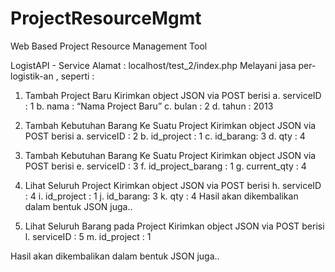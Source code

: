 # ProjectResourceMgmt
Web Based Project Resource Management Tool


LogistAPI - Service 
Alamat		: localhost/test_2/index.php
Melayani jasa per-logistik-an , seperti :
1.	Tambah Project Baru
Kirimkan object JSON via POST berisi
a.	serviceID : 1
b.	nama : “Nama Project Baru”
c.	bulan : 2
d.	tahun : 2013

2.	Tambah Kebutuhan Barang Ke Suatu Project
Kirimkan object JSON via POST berisi
a.	serviceID : 2
b.	id_project : 1
c.	id_barang: 3
d.	qty : 4 

3.	Tambah Kebutuhan Barang Ke Suatu Project
Kirimkan object JSON via POST berisi
e.	serviceID : 3
f.	id_project_barang : 1
g.	current_qty : 4

4.	Lihat Seluruh Project
Kirimkan object JSON via POST berisi
h.	serviceID : 4
i.	id_project : 1
j.	id_barang: 3
k.	qty : 4 
Hasil akan dikembalikan dalam bentuk JSON juga..

5.	Lihat Seluruh Barang pada Project
Kirimkan object JSON via POST berisi
l.	serviceID : 5
m.	id_project : 1

Hasil akan dikembalikan dalam bentuk JSON juga..






